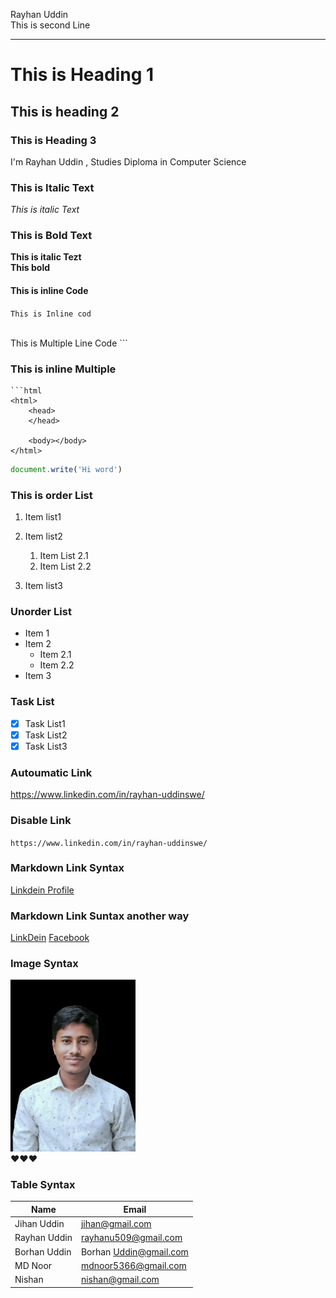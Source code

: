 <!--Markdown Template-->
Rayhan Uddin  
This is second Line

---

# This is Heading 1
## This is heading 2
### This is Heading 3

<p>I'm Rayhan Uddin , Studies Diploma in Computer Science</p>

### This is Italic Text
_This is italic Text_  

### This is Bold Text
**This is italic Tezt**  
__This bold__ 

#### This is inline Code
`This is Inline cod`

<br/>
This is Multiple Line Code
```

### This is inline Multiple

```  
```html
<html>
    <head>
    </head>

    <body></body>
</html>
```
```Javascript
document.write('Hi word')

```

### This is order List
1. Item list1
2. Item list2
    1. Item List 2.1
    2. Item List 2.2

3. Item list3

### Unorder List
- Item 1
- Item 2
    - Item 2.1
    - Item 2.2
- Item 3

### Task List
- [x] Task List1
- [x] Task List2
- [x] Task List3

### Autoumatic Link
https://www.linkedin.com/in/rayhan-uddinswe/

### Disable Link
`https://www.linkedin.com/in/rayhan-uddinswe/`

### Markdown Link Syntax
[Linkdein Profile](https://www.linkedin.com/in/rayhan-uddinswe/)




### Markdown Link Suntax another way
[LinkDein][LinkDeinLink]
[Facebook][facebookLink]


### Image Syntax
<!--[Profile](./Images/profile.png)-->
<img src="Images/profile.png" width="200px" title="Profile Picture"/>  <br/>
❤️❤️❤️
<br/>

### Table Syntax
| Name | Email | 
| ------| -------|
| Jihan Uddin | jihan@gmail.com |
| Rayhan Uddin| rayhanu509@gmail.com |
| Borhan Uddin | Borhan Uddin@gmail.com |
| MD Noor | mdnoor5366@gmail.com |
| Nishan | nishan@gmail.com |




















<!--All Link Is Here-->
[LinkDeinLink]:https://www.linkedin.com/in/rayhan-uddinswe/
[facebookLink]:https://www.facebook.com/rayhancoxs.uddin
